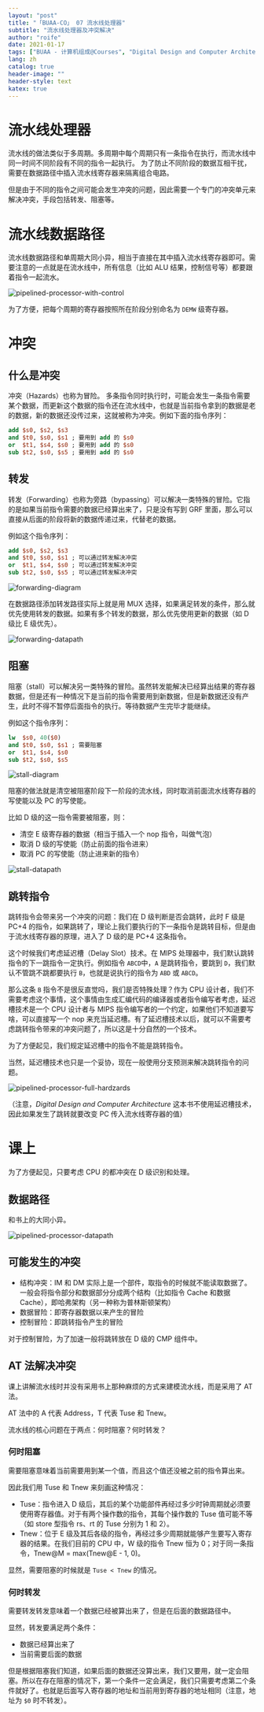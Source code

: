 ```yaml
---
layout: "post"
title: "「BUAA-CO」 07 流水线处理器"
subtitle: "流水线处理器及冲突解决"
author: "roife"
date: 2021-01-17
tags: ["BUAA - 计算机组成@Courses", "Digital Design and Computer Architecture@Books", "北航@Tags", "计算机组成@Tags", "数字电路@Tags", "Verilog@Languages"]
lang: zh
catalog: true
header-image: ""
header-style: text
katex: true
---
```


# 流水线处理器

流水线的做法类似于多周期。多周期中每个周期只有一条指令在执行，而流水线中同一时间不同阶段有不同的指令一起执行。
为了防止不同阶段的数据互相干扰，需要在数据路径中插入流水线寄存器来隔离组合电路。

但是由于不同的指令之间可能会发生冲突的问题，因此需要一个专门的冲突单元来解决冲突，手段包括转发、阻塞等。

# 流水线数据路径

流水线数据路径和单周期大同小异，相当于直接在其中插入流水线寄存器即可。需要注意的一点就是在流水线中，所有信息（比如 ALU 结果，控制信号等）都要跟着指令一起流水。

![pipelined-processor-with-control](/img/in-post/post-buaa-co/pipelined-processor-with-control.png)

为了方便，把每个周期的寄存器按照所在阶段分别命名为 `DEMW` 级寄存器。

# 冲突

## 什么是冲突

冲突（Hazards）也称为冒险。
多条指令同时执行时，可能会发生一条指令需要某个数据，而更新这个数据的指令还在流水线中，也就是当前指令拿到的数据是老的数据，新的数据还没传过来，这就被称为冲突。例如下面的指令序列：

```mips
add $s0, $s2, $s3
and $t0, $s0, $s1 ; 要用到 add 的 $s0
or  $t1, $s4, $s0 ; 要用到 add 的 $s0
sub $t2, $s0, $s5 ; 要用到 add 的 $s0
```

## 转发

转发（Forwarding）也称为旁路（bypassing）可以解决一类特殊的冒险。它指的是如果当前指令需要的数据已经算出来了，只是没有写到 GRF 里面，那么可以直接从后面的阶段将新的数据传递过来，代替老的数据。

例如这个指令序列：

```mips
add $s0, $s2, $s3
and $t0, $s0, $s1 ; 可以通过转发解决冲突
or  $t1, $s4, $s0 ; 可以通过转发解决冲突
sub $t2, $s0, $s5 ; 可以通过转发解决冲突
```

![forwarding-diagram](/img/in-post/post-buaa-co/forwarding-diagram.png)

在数据路径添加转发路径实际上就是用 MUX 选择，如果满足转发的条件，那么就优先使用转发的数据。如果有多个转发的数据，那么优先使用更新的数据（如 D 级比 E 级优先）。

![forwarding-datapath](/img/in-post/post-buaa-co/forwarding-datapath.png)

## 阻塞

阻塞（stall）可以解决另一类特殊的冒险。虽然转发能解决已经算出结果的寄存器数据，但是还有一种情况下是当前的指令需要用到新数据，但是新数据还没有产生，此时不得不暂停后面指令的执行。等待数据产生完毕才能继续。

例如这个指令序列：

```mips
lw  $s0, 40($0)
and $t0, $s0, $s1 ; 需要阻塞
or  $t1, $s4, $s0
sub $t2, $s0, $s5
```

![stall-diagram](/img/in-post/post-buaa-co/stall-diagram.png)

阻塞的做法就是清空被阻塞阶段下一阶段的流水线，同时取消前面流水线寄存器的写使能以及 PC 的写使能。

比如 D 级的这一指令需要被阻塞，则：
- 清空 E 级寄存器的数据（相当于插入一个 nop 指令，叫做气泡）
- 取消 D 级的写使能（防止前面的指令进来）
- 取消 PC 的写使能（防止进来新的指令）

![stall-datapath](/img/in-post/post-buaa-co/stall-datapath.png)

## 跳转指令

跳转指令会带来另一个冲突的问题：我们在 D 级判断是否会跳转，此时 F 级是 PC+4 的指令，如果跳转了，理论上我们要执行的下一条指令是跳转目标，但是由于流水线寄存器的原理，进入了 D 级的是 PC+4 这条指令。

这个时候我们考虑延迟槽（Delay Slot）技术。在 MIPS 处理器中，我们默认跳转指令的下一跳指令一定执行。例如指令 `ABCD`中，`A` 是跳转指令，要跳到 `D`，我们默认不管跳不跳都要执行 `B`，也就是说执行的指令为 `ABD` 或 `ABCD`。

那么这条 `B` 指令不是很反直觉吗，我们是否特殊处理？作为 CPU 设计者，我们不需要考虑这个事情，这个事情由生成汇编代码的编译器或者指令编写者考虑，延迟槽技术是一个 CPU 设计者与 MIPS 指令编写者的一个约定，如果他们不知道要写啥，可以直接写一个 nop 来充当延迟槽。有了延迟槽技术以后，就可以不需要考虑跳转指令带来的冲突问题了，所以这是十分自然的一个技术。

为了方便起见，我们规定延迟槽中的指令不能是跳转指令。

当然，延迟槽技术也只是一个妥协，现在一般使用分支预测来解决跳转指令的问题。

![pipelined-processor-full-hardzards](/img/in-post/post-buaa-co/pipelined-processor-full-hardzards.png)

（注意，*Digital Design and Computer Architecture* 这本书不使用延迟槽技术，因此如果发生了跳转就要改变 PC 传入流水线寄存器的值）

# 课上

为了方便起见，只要考虑 CPU 的都冲突在 D 级识别和处理。

## 数据路径

和书上的大同小异。

![pipelined-processor-datapath](/img/in-post/post-buaa-co/pipelined-processor-datapath.png)

## 可能发生的冲突

- 结构冲突：IM 和 DM 实际上是一个部件，取指令的时候就不能读取数据了。一般会将指令部分和数据部分分成两个结构（比如指令 Cache 和数据 Cache），即哈弗架构（另一种称为普林斯顿架构）
- 数据冒险：即寄存器数据以来产生的冒险
- 控制冒险：即跳转指令产生的冒险

对于控制冒险，为了加速一般将跳转放在 D 级的 CMP 组件中。

## AT 法解决冲突

课上讲解流水线时并没有采用书上那种麻烦的方式来建模流水线，而是采用了 AT 法。

AT 法中的 A 代表 Address，T 代表 Tuse 和 Tnew。

流水线的核心问题在于两点：何时阻塞？何时转发？

### 何时阻塞

需要阻塞意味着当前需要用到某一个值，而且这个值还没被之前的指令算出来。

因此我们用 Tuse 和 Tnew 来刻画这种情况：
- Tuse：指令进入 D 级后，其后的某个功能部件再经过多少时钟周期就必须要使用寄存器值。对于有两个操作数的指令，其每个操作数的 Tuse 值可能不等（如 store 型指令 rs、rt 的 Tuse 分别为 1 和 2）。
- Tnew：位于 E 级及其后各级的指令，再经过多少周期就能够产生要写入寄存器的结果。在我们目前的 CPU 中，W 级的指令 Tnew 恒为 0；对于同一条指令，Tnew@M = max(Tnew@E - 1, 0)。

显然，需要阻塞的时候就是 `Tuse < Tnew` 的情况。

### 何时转发

需要转发转发意味着一个数据已经被算出来了，但是在后面的数据路径中。

显然，转发要满足两个条件：
- 数据已经算出来了
- 当前需要后面的数据

但是根据阻塞我们知道，如果后面的数据还没算出来，我们又要用，就一定会阻塞。所以在存在阻塞的情况下，第一个条件一定会满足，我们只需要考虑第二个条件就好了。也就是后面写入寄存器的地址和当前用到寄存器的地址相同（注意，地址为 `$0` 时不转发）。